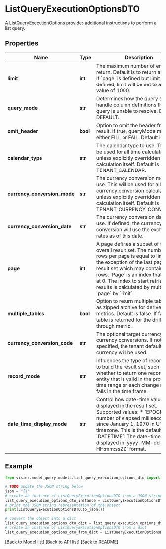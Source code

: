 # ListQueryExecutionOptionsDTO

A ListQueryExecutionOptions provides additional instructions to perform a list query.

## Properties

Name | Type | Description | Notes
------------ | ------------- | ------------- | -------------
**limit** | **int** | The maximum number of entries to return. Default is to return all entries. If &#x60;page&#x60; is defined but  limit is not defined, limit will be set to a default value of 1000. | [optional] 
**query_mode** | **str** | Determines how the query should handle column definitions that the query is unable to resolve. Default is DEFAULT. | [optional] 
**omit_header** | **bool** | Option to omit the header from the result.  If true, queryMode must be either FILL or FAIL.  Default is false. | [optional] 
**calendar_type** | **str** | The calendar type to use. This will be used for all time calculations unless explicitly overridden in  the calculation itself. Default is TENANT_CALENDAR. | [optional] 
**currency_conversion_mode** | **str** | The currency conversion mode to use. This will be used for all currency conversion calculations unless explicitly  overridden in the calculation itself. Default is TENANT_CURRENCY_CONVERSION. | [optional] 
**currency_conversion_date** | **str** | The currency conversion date to use. If defined, the currency conversion will use the exchange rates as of this date. | [optional] 
**page** | **int** | A page defines a subset of the overall result set. The number of rows per page is equal to limit  with the exception of the last page in the result set which may contain fewer rows. &#x60;Page&#x60; is an index  that begins at 0. The index to start retrieving results is calculated by multiplying &#x60;page&#x60; by &#x60;limit&#x60;. | [optional] 
**multiple_tables** | **bool** | Option to return multiple table files as zipped archive for derived metrics.  Default is false. If false, one table is returned for the drill-through metric. | [optional] 
**currency_conversion_code** | **str** | The optional target currency for all currency conversions.  If not specified, the tenant default currency will be used. | [optional] 
**record_mode** | **str** | Influences the type of records used to build the result set, such as whether to return  one record per entity that is valid in the provided time range or each change record  falls in the time frame. | [optional] 
**date_time_display_mode** | **str** | Control how date-time values are displayed in the result set.  Supported values:  * &#x60;EPOCH&#x60;: The number of elapsed milliseconds since January 1, 1970 in UTC timezone. This is the default.  * &#x60;DATETIME&#x60;: The date-time value displayed in &#x60;yyyy-MM-dd HH:mm:ssZZ&#x60; format. | [optional] 

## Example

```python
from visier.model_query.models.list_query_execution_options_dto import ListQueryExecutionOptionsDTO

# TODO update the JSON string below
json = "{}"
# create an instance of ListQueryExecutionOptionsDTO from a JSON string
list_query_execution_options_dto_instance = ListQueryExecutionOptionsDTO.from_json(json)
# print the JSON string representation of the object
print(ListQueryExecutionOptionsDTO.to_json())

# convert the object into a dict
list_query_execution_options_dto_dict = list_query_execution_options_dto_instance.to_dict()
# create an instance of ListQueryExecutionOptionsDTO from a dict
list_query_execution_options_dto_from_dict = ListQueryExecutionOptionsDTO.from_dict(list_query_execution_options_dto_dict)
```
[[Back to Model list]](../README.md#documentation-for-models) [[Back to API list]](../README.md#documentation-for-api-endpoints) [[Back to README]](../README.md)


